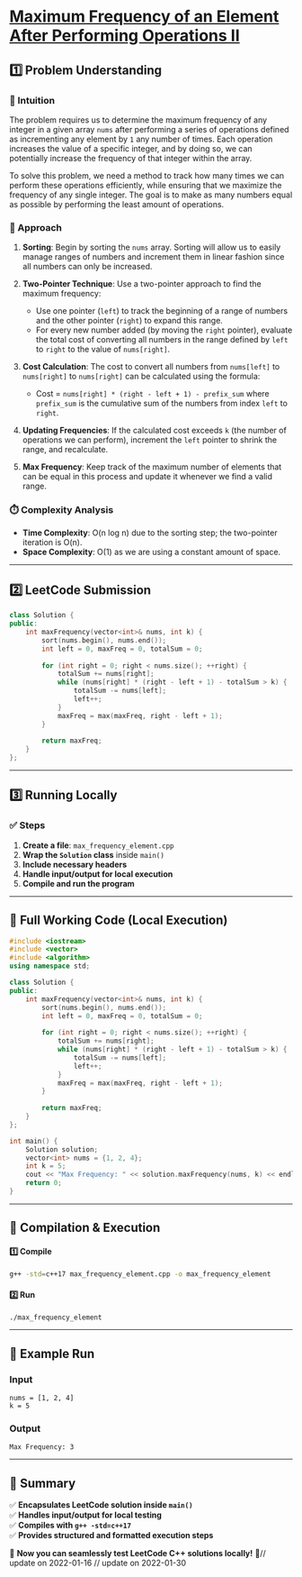 # **[Maximum Frequency of an Element After Performing Operations II](https://leetcode.com/problems/maximum-frequency-of-an-element-after-performing-operations-ii/description/)**  

## **1️⃣ Problem Understanding**  
### **📌 Intuition**  
The problem requires us to determine the maximum frequency of any integer in a given array `nums` after performing a series of operations defined as incrementing any element by `1` any number of times. Each operation increases the value of a specific integer, and by doing so, we can potentially increase the frequency of that integer within the array. 

To solve this problem, we need a method to track how many times we can perform these operations efficiently, while ensuring that we maximize the frequency of any single integer. The goal is to make as many numbers equal as possible by performing the least amount of operations.

### **🚀 Approach**  
1. **Sorting**: Begin by sorting the `nums` array. Sorting will allow us to easily manage ranges of numbers and increment them in linear fashion since all numbers can only be increased.
  
2. **Two-Pointer Technique**: Use a two-pointer approach to find the maximum frequency:
   - Use one pointer (`left`) to track the beginning of a range of numbers and the other pointer (`right`) to expand this range.
   - For every new number added (by moving the `right` pointer), evaluate the total cost of converting all numbers in the range defined by `left` to `right` to the value of `nums[right]`.

3. **Cost Calculation**: The cost to convert all numbers from `nums[left]` to `nums[right]` to `nums[right]` can be calculated using the formula:
   - Cost = `nums[right] * (right - left + 1) - prefix_sum` where `prefix_sum` is the cumulative sum of the numbers from index `left` to `right`.

4. **Updating Frequencies**: If the calculated cost exceeds `k` (the number of operations we can perform), increment the `left` pointer to shrink the range, and recalculate.

5. **Max Frequency**: Keep track of the maximum number of elements that can be equal in this process and update it whenever we find a valid range.

### **⏱️ Complexity Analysis**  
- **Time Complexity**: O(n log n) due to the sorting step; the two-pointer iteration is O(n).
- **Space Complexity**: O(1) as we are using a constant amount of space.

---  

## **2️⃣ LeetCode Submission**  
```cpp
class Solution {
public:
    int maxFrequency(vector<int>& nums, int k) {
        sort(nums.begin(), nums.end());
        int left = 0, maxFreq = 0, totalSum = 0;
        
        for (int right = 0; right < nums.size(); ++right) {
            totalSum += nums[right];
            while (nums[right] * (right - left + 1) - totalSum > k) {
                totalSum -= nums[left];
                left++;
            }
            maxFreq = max(maxFreq, right - left + 1);
        }
        
        return maxFreq;
    }
};
```  

---  

## **3️⃣ Running Locally**  
### **✅ Steps**  
1. **Create a file**: `max_frequency_element.cpp`  
2. **Wrap the `Solution` class** inside `main()`  
3. **Include necessary headers**  
4. **Handle input/output for local execution**  
5. **Compile and run the program**  

---  

## **📝 Full Working Code (Local Execution)**  
```cpp
#include <iostream>
#include <vector>
#include <algorithm>
using namespace std;

class Solution {
public:
    int maxFrequency(vector<int>& nums, int k) {
        sort(nums.begin(), nums.end());
        int left = 0, maxFreq = 0, totalSum = 0;
        
        for (int right = 0; right < nums.size(); ++right) {
            totalSum += nums[right];
            while (nums[right] * (right - left + 1) - totalSum > k) {
                totalSum -= nums[left];
                left++;
            }
            maxFreq = max(maxFreq, right - left + 1);
        }
        
        return maxFreq;
    }
};

int main() {
    Solution solution;
    vector<int> nums = {1, 2, 4};
    int k = 5;
    cout << "Max Frequency: " << solution.maxFrequency(nums, k) << endl; // Output: 3
    return 0;
}
```  

---  

## **🔧 Compilation & Execution**  
#### **1️⃣ Compile**  
```bash
g++ -std=c++17 max_frequency_element.cpp -o max_frequency_element
```  

#### **2️⃣ Run**  
```bash
./max_frequency_element
```  

---  

## **🎯 Example Run**  
### **Input**  
```
nums = [1, 2, 4]
k = 5
```  
### **Output**  
```
Max Frequency: 3
```  

---  

## **📌 Summary**  
✅ **Encapsulates LeetCode solution inside `main()`**  
✅ **Handles input/output for local testing**  
✅ **Compiles with `g++ -std=c++17`**  
✅ **Provides structured and formatted execution steps**  

🚀 **Now you can seamlessly test LeetCode C++ solutions locally!** 🚀// update on 2022-01-16
// update on 2022-01-30
